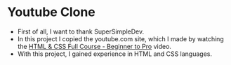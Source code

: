 # Youtube Clone

- First of all, I want to thank SuperSimpleDev. 
- In this project I copied the youtube.com site, which I made by watching the [HTML & CSS Full Course - Beginner to Pro](https://youtu.be/G3e-cpL7ofc?si=dpCcMGWMW6EgPd1D) video. 
- With this project, I gained experience in HTML and CSS languages.
